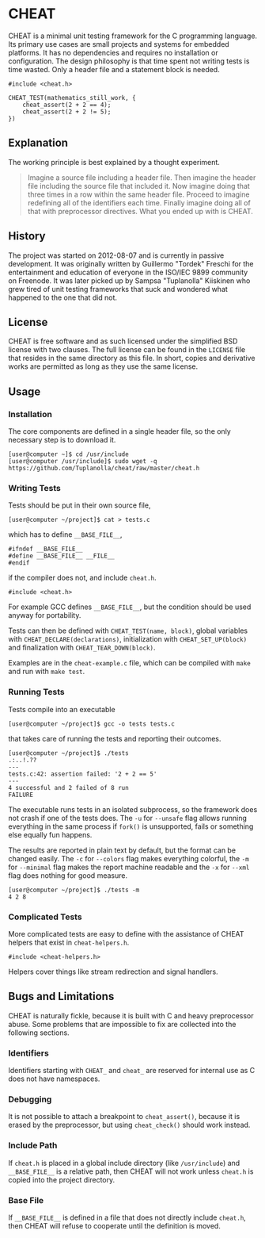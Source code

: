 # CHEAT

CHEAT is a minimal unit testing framework for the C programming language.
Its primary use cases are small projects and systems for embedded platforms.
It has no dependencies and requires no installation or configuration.
The design philosophy is that time spent not writing tests is time wasted.
Only a header file and a statement block is needed.

    #include <cheat.h>

    CHEAT_TEST(mathematics_still_work, {
        cheat_assert(2 + 2 == 4);
        cheat_assert(2 + 2 != 5);
    })

## Explanation

The working principle is best explained by a thought experiment.

> Imagine a source file including a header file.
> Then imagine the header file including the source file that included it.
> Now imagine doing that three times in a row within the same header file.
> Proceed to imagine redefining all of the identifiers each time.
> Finally imagine doing all of that with preprocessor directives.
> What you ended up with is CHEAT.

## History

The project was started on 2012-08-07 and
 is currently in passive development.
It was originally written by Guillermo "Tordek" Freschi for
 the entertainment and education of everyone in
 the ISO/IEC 9899 community on Freenode.
It was later picked up by Sampsa "Tuplanolla" Kiiskinen who
 grew tired of unit testing frameworks that suck and
 wondered what happened to the one that did not.

## License

CHEAT is free software and as such
 licensed under the simplified BSD license with two clauses.
The full license can be found in the `LICENSE` file that
 resides in the same directory as this file.
In short, copies and derivative works are permitted
 as long as they use the same license.

## Usage

### Installation

The core components are defined in a single header file, so
 the only necessary step is to download it.

    [user@computer ~]$ cd /usr/include
    [user@computer /usr/include]$ sudo wget -q https://github.com/Tuplanolla/cheat/raw/master/cheat.h

### Writing Tests

Tests should be put in their own source file,

    [user@computer ~/project]$ cat > tests.c

 which has to define `__BASE_FILE__`,

    #ifndef __BASE_FILE__
    #define __BASE_FILE__ __FILE__
    #endif

 if the compiler does not, and
 include `cheat.h`.

    #include <cheat.h>

For example GCC defines `__BASE_FILE__`, but
 the condition should be used anyway for portability.

Tests can then be defined with `CHEAT_TEST(name, block)`,
 global variables with `CHEAT_DECLARE(declarations)`,
 initialization with `CHEAT_SET_UP(block)` and
 finalization with `CHEAT_TEAR_DOWN(block)`.

Examples are in the `cheat-example.c` file, which
 can be compiled with `make` and run with `make test`.

### Running Tests

Tests compile into an executable

    [user@computer ~/project]$ gcc -o tests tests.c

 that takes care of running the tests and reporting their outcomes.

    [user@computer ~/project]$ ./tests
    .:..!.??
    ---
    tests.c:42: assertion failed: '2 + 2 == 5'
    ---
    4 successful and 2 failed of 8 run
    FAILURE

The executable runs tests in
 an isolated subprocess, so
 the framework does not crash if
 one of the tests does.
The `-u` for `--unsafe` flag allows
 running everything in the same process if
 `fork()` is unsupported, fails or
 something else equally fun happens.

The results are reported in plain text by default, but
 the format can be changed easily.
The `-c` for `--colors` flag makes everything colorful,
 the `-m` for `--minimal` flag makes the report machine readable and
 the `-x` for `--xml` flag does nothing for good measure.

    [user@computer ~/project]$ ./tests -m
    4 2 8

### Complicated Tests

More complicated tests are easy to define with
 the assistance of CHEAT helpers that
 exist in `cheat-helpers.h`.

    #include <cheat-helpers.h>

Helpers cover things like
 stream redirection and
 signal handlers.

## Bugs and Limitations

CHEAT is naturally fickle, because
 it is built with C and
 heavy preprocessor abuse.
Some problems that are impossible to fix are
 collected into the following sections.

### Identifiers

Identifiers starting with
 `CHEAT_` and `cheat_` are
 reserved for internal use as
 C does not have namespaces.

### Debugging

It is not possible to attach a breakpoint to `cheat_assert()`, because
 it is erased by the preprocessor, but
 using `cheat_check()` should work instead.

### Include Path

If `cheat.h` is placed in a global include directory (like `/usr/include`) and
 `__BASE_FILE__` is a relative path, then
 CHEAT will not work unless
 `cheat.h` is copied into the project directory.

### Base File

If `__BASE_FILE__` is defined in a file
 that does not directly include `cheat.h`, then
 CHEAT will refuse to cooperate until
 the definition is moved.

